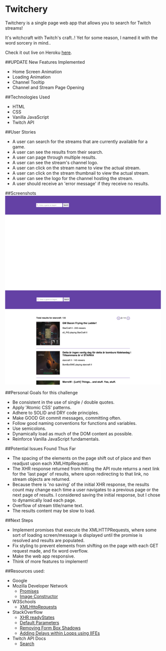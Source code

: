 # Twitchery
Twitchery is a single page web app that allows you to search for Twitch streams!

It's witchcraft with Twitch's craft..! Yet for some reason, I named it with the word sorcery in mind..

Check it out live on Heroku [here](http://twitchery.herokuapp.com/).

##UPDATE
New Features Implemented
  - Home Screen Animation
  - Loading Animation
  - Channel Tooltip
  - Channel and Stream Page Opening

##Technologies Used
* HTML
* CSS
* Vanilla JavaScript
* Twitch API


##User Stories
* A user can search for the streams that are currently available for a game.
* A user can see the results from their search.
* A user can page through multiple results.
* A user can see the stream's channel logo.
* A user can click on the stream name to view the actual stream.
* A user can click on the stream thumbnail to view the actual stream.
* A user can see the logo for the channel hosting the stream.
* A user should receive an 'error message' if they receive no results.

##Screenshots
![Landing Page](https://github.com/hdngo/Twitchery/blob/master/imgs/default-screen.png)
![Sample Results Page](https://github.com/hdngo/Twitchery/blob/master/imgs/sample-results.png)

##Personal Goals for this challenge
* Be consistent in the use of single / double quotes.
* Apply 'Atomic CSS' patterns.
* Adhere to SOLID and DRY code principles.
* Make GOOD Git commit messages, committing often.
* Follow good naming conventions for functions and variables.
* Use semicolons.
* Dynamically load as much of the DOM content as possible.
* Reinforce Vanilla JavaScript fundamentals.

##Potential Issues Found Thus Far
* The spacing of the elements on the page shift out of place and then readjust upon each XMLHttpRequest.
* The XHR response returned from hitting the API route returns a next link for the 'last page' of results, where upon redirecting to that link, no stream objects are returned.
* Because there is 'no saving' of the initial XHR response, the results count may change each time a user navigates to a previous page or the next page of results. I considered saving the initial response, but I chose to dynamically load each page.
* Overflow of stream title/name text. 
* The results content may be slow to load.

##Next Steps
* Implement promises that execute the XMLHTTPRequests, where some sort of loading screen/message is displayed until the promise is resolved and results are populated.
* Fix styling to prevent elements from shifting on the page with each GET request made, and fix word overflow.
* Make the web app responsive.
* Think of more features to implement!


##Resources used:
- Google
- Mozilla Developer Network
  - [Promises](https://developer.mozilla.org/en-US/docs/Web/JavaScript/Reference/Global_Objects/Promise)
  - [Image Constructor](https://developer.mozilla.org/en-US/docs/Web/API/HTMLImageElement/Image)
- W3Schools
  - [XMLHttpRequests](http://www.w3schools.com/ajax/ajax_xmlhttprequest_create.asp)
- StackOverflow
  - [XHR readyStates](http://stackoverflow.com/questions/632774/what-do-the-different-readystates-in-xmlhttprequest-mean-and-how-can-i-use-them)
  - [Default Parameters](http://stackoverflow.com/questions/894860/set-a-default-parameter-value-for-a-javascript-function)
  - [Removing Form Box Shadows](http://stackoverflow.com/questions/24222798/how-to-remove-the-blue-box-shadow-border-in-button-if-clicked)
  - [Adding Delays within Loops using IIFEs](http://stackoverflow.com/questions/11764714/applying-delay-between-iterations-of-javascript-for-loop)
- Twitch API Docs
  - [Search](https://github.com/justintv/Twitch-API/blob/master/v3_resources/search.md)
